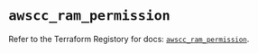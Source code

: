 # `awscc_ram_permission`

Refer to the Terraform Registory for docs: [`awscc_ram_permission`](https://registry.terraform.io/providers/hashicorp/awscc/0.70.0/docs/resources/ram_permission).
